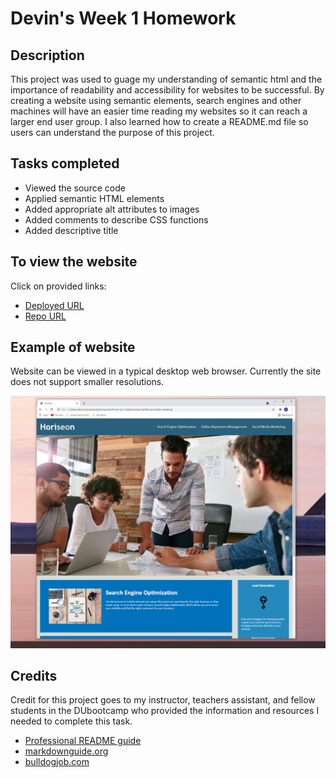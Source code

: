 # Devin's Week 1 Homework

## Description
This project was used to guage my understanding of semantic html and the importance of readability and accessibility for websites to be successful. By creating a website using semantic elements, search engines and other machines will have an easier time reading my websites so it can reach a larger end user group. I also learned how to create a README.md file so users can understand the purpose of this project.

## Tasks completed
- Viewed the source code
- Applied semantic HTML elements
- Added appropriate alt attributes to images
- Added comments to describe CSS functions
- Added descriptive title

## To view the website 
Click on provided links:
- [Deployed URL](https://dmosca2021.github.io/dm-hwk-wk1-refactor/#social-media-marketing)
- [Repo URL](https://github.com/DMosca2021/dm-hwk-wk1-refactor)

## Example of website
Website can be viewed in a typical desktop web browser. Currently the site does not support smaller resolutions.

    
![Screenshot](assets/images/screenshot.png)


## Credits
Credit for this project goes to my instructor, teachers assistant, and fellow students in the DUbootcamp who provided the information and resources I needed to complete this task.

- [Professional README guide](https://coding-boot-camp.github.io/full-stack/github/professional-readme-guide)
- [markdownguide.org](https://www.markdownguide.org/cheat-sheet/)
- [bulldogjob.com](https://bulldogjob.com/news/449-how-to-write-a-good-readme-for-your-github-project)
